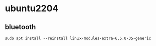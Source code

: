 # ubuntu2204

## bluetooth
```
sudo apt install --reinstall linux-modules-extra-6.5.0-35-generic
```
